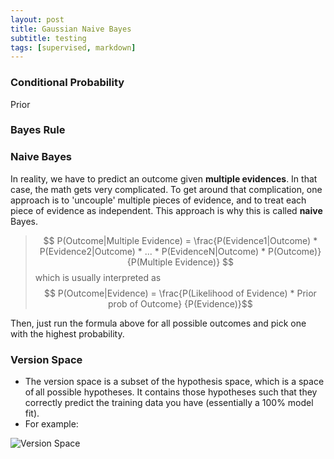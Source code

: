```yaml
---
layout: post
title: Gaussian Naive Bayes
subtitle: testing
tags: [supervised, markdown]
---
```



### Conditional Probability
Prior 
### Bayes Rule
### Naive Bayes 
In reality, we have to predict an outcome given **multiple evidences**. In that case, the math gets very complicated. To get around that complication, one approach is to 'uncouple' multiple pieces of evidence, and to treat each piece of evidence as independent. This approach is why this is called **naive** Bayes.

> $$ P(Outcome|Multiple Evidence) = \frac{P(Evidence1|Outcome) * P(Evidence2|Outcome) * ... * P(EvidenceN|Outcome) * P(Outcome)} {P(Multiple Evidence)} $$
which is usually interpreted as 
> $$ P(Outcome|Evidence) =  \frac{P(Likelihood of Evidence) * Prior prob of Outcome} {P(Evidence)}$$

Then, just run the formula above for all possible outcomes and pick one with the highest probability.



### Version Space

* The version space is a subset of the hypothesis space, which is a space of all possible hypotheses. It contains those hypotheses such that they correctly predict the training data you have (essentially a 100% model fit). 
* For example:

 ![Version Space](https://github.com/antnh6/udacity-machine-learning/blob/master/supervised/gaussian-naive-bayes/version-space.png)
 
